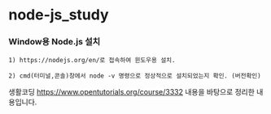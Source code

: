 # node-js_study

### Window용 Node.js 설치
```
1) https://nodejs.org/en/로 접속하여 윈도우용 설치.

2) cmd(터미널,콘솔)창에서 node -v 명령으로 정상적으로 설치되었는지 확인. (버전확인)
```



생활코딩 https://www.opentutorials.org/course/3332 내용을 바탕으로 정리한 내용입니다.

